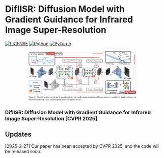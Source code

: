 # DifIISR: Diffusion Model with Gradient Guidance for Infrared Image Super-Resolution

[![LICENSE](https://img.shields.io/badge/license-MIT-green)](https://github.com/wdhudiekou/UMF-CMGR/blob/main/LICENSE)
[![Python](https://img.shields.io/badge/python-3.10-blue.svg)](https://www.python.org/)
[![PyTorch](https://img.shields.io/badge/pytorch-2.1.2-%237732a8)](https://pytorch.org/)

<div align=center>
<img src="https://github.com/zirui0625/DifIISR/blob/main/figures/network.png" width="70%">
</div>

### DifIISR: Diffusion Model with Gradient Guidance for Infrared Image Super-Resolution [CVPR 2025]
## Updates
[2025-2-27] Our paper has been accepted by CVPR 2025, and the code will be released soon.
